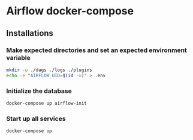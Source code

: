 # Airflow docker-compose

## Installations

### Make expected directories and set an expected environment variable

```bash
mkdir -p ./dags ./logs ./plugins
echo -e "AIRFLOW_UID=$(id -u)" > .env
```

### Initialize the database

```bash
docker-compose up airflow-init
```

### Start up all services

```bash
docker-compose up
```